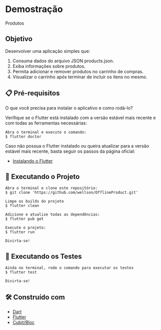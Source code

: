 # Demostração

Produtos

## Objetivo

Desenvolver uma aplicação simples que:
1. Consuma dados do arquivo JSON products.json.
2. Exiba informações sobre produtos.
3. Permita adicionar e remover produtos no carrinho de compras.
4. Visualizar o carrinho após terminar de incluir os itens no mesmo.

## 📋 Pré-requisitos

O que você precisa para instalar o aplicativo e como rodá-lo?

Verifique se o Flutter está instalado com a versão estável mais recente e com todas as ferramentas necessárias:

```
Abra o terminal e execute o comando:
$ flutter doctor
```

Caso não possua o Flutter instalado ou queira atualizar para a versão estável mais recente, basta seguir os passos da página oficial:

- [Instalando o Flutter](https://docs.flutter.dev/get-started/install)


## 🔧 Executando o Projeto


```
Abra o terminal e clone este repositório:
$ git clone 'https://github.com/wellson/OfflineProduct.git'

Limpe os builds do projeto
$ flutter clean

Adicione e atualize todas as dependências:
$ flutter pub get

Execute o projeto:
$ flutter run

Divirta-se!

```

## 🔧 Executando os Testes


```
Ainda no terminal, rode o comando para executar os testes
$ flutter test

Divirta-se!

```

## 🛠️ Construído com

* [Dart](https://dart.dev) 
* [Flutter](https://flutter.dev) 
* [Cubit/Bloc](https://pub.dev/packages/flutter_bloc) 
